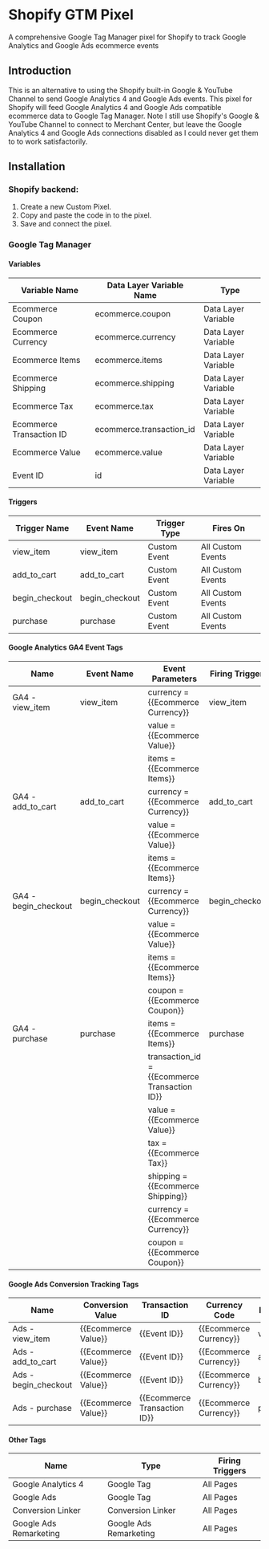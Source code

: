 # Shopify GTM Pixel
A comprehensive Google Tag Manager pixel for Shopify to track Google Analytics and Google Ads ecommerce events

## Introduction

This is an alternative to using the Shopify built-in Google & YouTube Channel to send Google Analytics 4 and Google Ads events.
This pixel for Shopify will feed Google Analytics 4 and Google Ads compatible ecommerce data to Google Tag Manager.
Note I still use Shopify's Google & YouTube Channel to connect to Merchant Center, but leave the Google Analytics 4 and Google Ads connections disabled as I could never get them to to work satisfactorily.

## Installation

### Shopify backend:

1. Create a new Custom Pixel.
2. Copy and paste the code in to the pixel.
3. Save and connect the pixel.

### Google Tag Manager

#### Variables

| Variable Name             | Data Layer Variable Name | Type                |
| ------------------------- | ------------------------ | ------------------- |
| Ecommerce Coupon          | ecommerce.coupon         | Data Layer Variable |
| Ecommerce Currency        | ecommerce.currency       | Data Layer Variable |
| Ecommerce Items           | ecommerce.items          | Data Layer Variable |
| Ecommerce Shipping        | ecommerce.shipping       | Data Layer Variable |
| Ecommerce Tax             | ecommerce.tax            | Data Layer Variable |
| Ecommerce Transaction ID  | ecommerce.transaction_id | Data Layer Variable |
| Ecommerce Value           | ecommerce.value          | Data Layer Variable |
| Event ID                  | id                       | Data Layer Variable |

#### Triggers

| Trigger Name              | Event Name               | Trigger Type | Fires On          |
| ------------------------- | ------------------------ | ------------ | ----------------- |
| view_item                 | view_item                | Custom Event | All Custom Events |
| add_to_cart               | add_to_cart              | Custom Event | All Custom Events |
| begin_checkout            | begin_checkout           | Custom Event | All Custom Events |
| purchase                  | purchase                 | Custom Event | All Custom Events |

#### Google Analytics GA4 Event Tags

| Name                 | Event Name     | Event Parameters                              | Firing Triggers |
| -------------------- | -------------- | --------------------------------------------- | --------------- |
| GA4 - view_item      | view_item      | currency = {{Ecommerce Currency}}             | view_item       |
|                      |                | value = {{Ecommerce Value}}                   |                 |
|                      |                | items = {{Ecommerce Items}}                   |                 |
| GA4 - add_to_cart    | add_to_cart    | currency = {{Ecommerce Currency}}             | add_to_cart     |
|                      |                | value = {{Ecommerce Value}}                   |                 |
|                      |                | items = {{Ecommerce Items}}                   |                 |
| GA4 - begin_checkout | begin_checkout | currency = {{Ecommerce Currency}}             | begin_checkout  |
|                      |                | value = {{Ecommerce Value}}                   |                 |
|                      |                | items = {{Ecommerce Items}}                   |                 |
|                      |                | coupon = {{Ecommerce Coupon}}                 |                 |
| GA4 - purchase       | purchase       | items = {{Ecommerce Items}}                   | purchase        |
|                      |                | transaction_id = {{Ecommerce Transaction ID}} |                 |
|                      |                | value = {{Ecommerce Value}}                   |                 |
|                      |                | tax = {{Ecommerce Tax}}                       |                 |
|                      |                | shipping = {{Ecommerce Shipping}}             |                 |
|                      |                | currency = {{Ecommerce Currency}}             |                 |
|                      |                | coupon = {{Ecommerce Coupon}}                 |                 |

#### Google Ads Conversion Tracking Tags

| Name                 | Conversion Value    | Transaction ID               | Currency Code          | Firing Triggers |
| -------------------- | ------------------- | ---------------------------- | ---------------------- | --------------- |
| Ads - view_item      | {{Ecommerce Value}} | {{Event ID}}                 | {{Ecommerce Currency}} | view_item       |
| Ads - add_to_cart    | {{Ecommerce Value}} | {{Event ID}}                 | {{Ecommerce Currency}} | add_to_cart     |
| Ads - begin_checkout | {{Ecommerce Value}} | {{Event ID}}                 | {{Ecommerce Currency}} | begin_checkout  |
| Ads - purchase       | {{Ecommerce Value}} | {{Ecommerce Transaction ID}} | {{Ecommerce Currency}} | purchase        |

#### Other Tags

| Name                   | Type                   | Firing Triggers |
| ---------------------- | ---------------------- | --------------- |
| Google Analytics 4     | Google Tag             | All Pages       |
| Google Ads             | Google Tag             | All Pages       |
| Conversion Linker      | Conversion Linker      | All Pages       |
| Google Ads Remarketing | Google Ads Remarketing | All Pages       |
